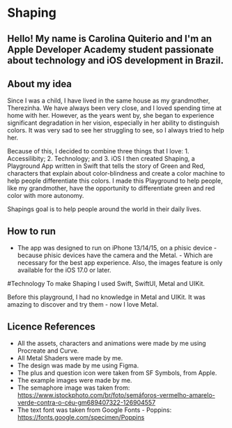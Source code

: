 # Shaping

## Hello! My name is Carolina Quiterio and I'm an Apple Developer Academy student passionate about technology and iOS development in Brazil.

## About my idea

Since I was a child, I have lived in the same house as my grandmother, Therezinha. We have always been very close, and I loved spending time at home with her. However, as the years went by, she began to experience significant degradation in her vision, especially in her ability to distinguish colors. It was very sad to see her struggling to see, so I always tried to help her.

Because of this, I decided to combine three things that I love: 1. Accessilibity; 2. Technology; and 3. iOS
I then created Shaping, a Playground App written in Swift that tells the story of Green and Red, characters that explain about color-blindness and create a color machine to help people differentiate this colors. I made this Playground to help people, like my grandmother, have the opportunity to differentiate green and red color with more autonomy.

Shapings goal is to help people around the world in their daily lives.

## How to run

- The app was designed to run on iPhone 13/14/15, on a phisic device - because phisic devices have the camera and the Metal. - Which are necessary for the best app experience. Also, the images feature is only available for the iOS 17.0 or later.

#Technology
To make Shaping I used Swift, SwiftUI, Metal and UIKit. 

Before this playground, I had no knowledge in Metal and UIKit. It was amazing to discover and try them - now I love Metal.

## Licence References

- All the assets, characters and animations were made by me using Procreate and Curve.
- All Metal Shaders were made by me.
- The design was made by me using Figma.
- The plus and question icon were taken from SF Symbols, from Apple.
- The example images were made by me.
- The semaphore image was taken from: https://www.istockphoto.com/br/foto/semáforos-vermelho-amarelo-verde-contra-o-céu-gm689407322-126904557
- The text font was taken from Google Fonts - Poppins: https://fonts.google.com/specimen/Poppins
